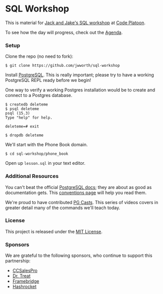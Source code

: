 # SQL Workshop

This is material for [Jack and Jake's SQL workshop](https://github.com/jwworth/sql-workshop) at [Code Platoon][cp].

To see how the day will progress, check out the [Agenda][agenda].

### Setup

Clone the repo (no need to fork):

```
$ git clone https://github.com/jwworth/sql-workshop
```

Install [PostgreSQL][pg]. This is really important; please try to have a
working PostgreSQL REPL ready before we begin!

One way to verify a working Postgres installation would be to create and
connect to a Postgres database.

```
$ createdb deleteme
$ psql deleteme
psql (15.3)
Type "help" for help.

deleteme=# exit

$ dropdb deleteme
```

We'll start with the Phone Book domain.

```
$ cd sql-workshop/phone_book
```

Open up `lesson.sql` in your text editor.

### Additional Resources

You can't beat the official [PostgreSQL docs][pg-docs]; they are about as good
as documentation gets. This [conventions page][pg-conventions] will help you
read them.

We're proud to have contributed [PG Casts][pgcasts]. This series of videos
covers in greater detail many of the commands we'll teach today.

### License

This project is released under the [MIT License][mit].

### Sponsors

We are grateful to the following sponsors, who continue to support this
partnership:

- [CCSalesPro][cc]
- [Dr. Treat][dr]
- [Framebridge][fb]
- [Hashrocket][hr]

[agenda]: agenda.md
[cc]: https://www.ccsalespro.com/
[cp]: https://www.codeplatoon.org/
[dr]: https://www.drtreat.com/
[fb]: https://www.framebridge.com/
[hr]: https://hashrocket.com/
[mit]: http://www.opensource.org/licenses/MIT
[pg-conventions]: https://www.postgresql.org/docs/current/notation.html
[pg-docs]: https://www.postgresql.org/docs/
[pg]: https://www.postgresql.org/
[pgcasts]: https://pgcasts.com/
